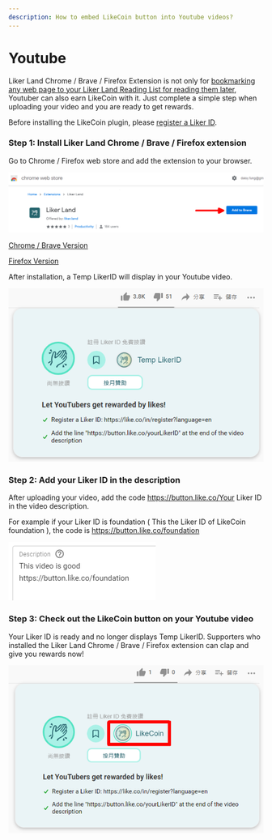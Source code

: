 ```yaml
---
description: How to embed LikeCoin button into Youtube videos?
---
```


# Youtube

Liker Land Chrome / Brave / Firefox Extension is not only for [bookmarking any web page to your Liker Land Reading List for reading them later](https://docs.like.co/user-guide/reader/readling-list#bookmark-content-on-computer-to-liker-land), Youtuber can also earn LikeCoin with it. Just complete a simple step when uploading your video and you are ready to get rewards.

Before installing the LikeCoin plugin, please [register a Liker ID](https://docs.like.co/user-guide/liker-id/register).

### Step 1: Install Liker Land Chrome / Brave / Firefox extension

Go to Chrome / Firefox web store and add the extension to your browser.

![](../../.gitbook/assets/youtbe-en.png)

[Chrome / Brave Version](https://chrome.google.com/webstore/detail/liker-land/cjjcemdmkddjbofomfgjedpiifpgkjhe)

[Firefox Version](https://addons.mozilla.org/en-US/firefox/addon/liker-land/?src=search)

After installation, a Temp LikerID will display in your Youtube video.



![](../../.gitbook/assets/youtube-1-en.png)

### Step 2:  Add your Liker ID in the description

After uploading your video,  add the code https://button.like.co/Your Liker ID in the video description.

For example if your Liker ID is foundation \( This the Liker ID of LikeCoin foundation \), the code is https://button.like.co/foundation

![](../../.gitbook/assets/youtube-2-en.png)

### Step 3: Check out the LikeCoin button on your Youtube video



Your Liker ID is ready and no longer displays Temp LikerID. Supporters who installed the Liker Land Chrome / Brave / Firefox extension can clap and give you rewards now!



![](../../.gitbook/assets/youtube-3-en.png)

